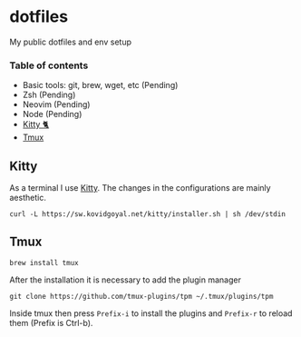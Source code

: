 # dotfiles
My public dotfiles and env setup

### Table of contents
- Basic tools: git, brew, wget, etc (Pending)
- Zsh (Pending)
- Neovim (Pending)
- Node (Pending)
- [Kitty 🐈](#kitty)
- [Tmux](#tmux)

## Kitty
As a terminal I use [Kitty](https://sw.kovidgoyal.net/kitty/). The changes in the configurations are mainly aesthetic. 
```
curl -L https://sw.kovidgoyal.net/kitty/installer.sh | sh /dev/stdin
```

## Tmux
```
brew install tmux
```
After the installation it is necessary to add the plugin manager
```
git clone https://github.com/tmux-plugins/tpm ~/.tmux/plugins/tpm
```
Inside tmux then press `Prefix-i` to install the plugins and `Prefix-r` to reload them (Prefix is Ctrl-b).

